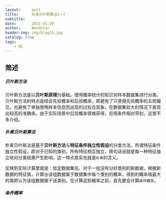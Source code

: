 ```yaml
---
layout:     post   				    
title:      朴素贝叶斯算法[一] 				
subtitle:   
date:       2021-01-20 				
author:     WarmStar 						
header-img: img/blog15.jpg 	
catalog: true 				
tags:							
    - ML
---
```


## 简述

##### 贝叶斯方法

贝叶斯方法是以**贝叶斯原理**为基础，使用概率统计的知识对样本数据集进行分类。贝叶斯方法的特点是结合先验概率和后验概率，即避免了只使用先验概率的主观偏见，也避免了单独使用样本信息而出现的过拟合现象，在数据集较大的情况下表现出较高的准确率。由于实际场景中后验概率很难获得，应用条件相对苛刻，这里不多介绍。

##### 朴素贝叶斯算法

朴素贝叶斯法是基于**贝叶斯方法**与**特征条件独立性假设**的分类方法。所谓特征条件独立性假设，即对于已知的类别，所有特征相互独立，换句话说就是每一种特征独立地对分类结果产生影响。这一特点其实也就是`朴素`的含义。

反映到实际计算里就是：给定数据集后，对于一组没有分好类别的新数据，根据新数据的特征值，计算出该组数据属于数据集中每个类别的概率，得到的概率值最大的类即认为该组数据属于该类别。在计算这些概率之前，首先要会计算`条件概率`。

##### 条件概率





